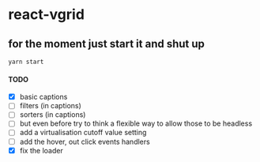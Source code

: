 
# react-vgrid

## for the moment just start it and shut up

`yarn start`

#### TODO
- [x] basic captions
- [ ] filters (in captions)
- [ ] sorters (in captions)
- [ ] but even before try to think a flexible way to allow those to be headless
- [ ] add a virtualisation cutoff value setting
- [ ] add the hover, out click events handlers
- [x] fix the loader
